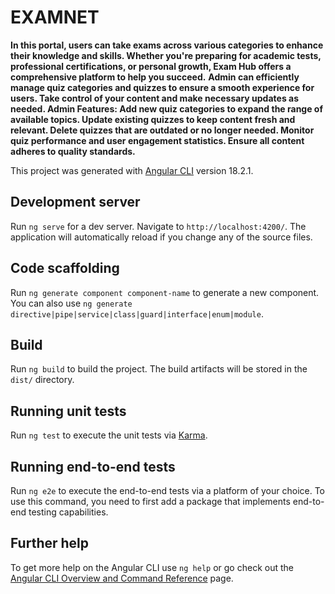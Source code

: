 # EXAMNET
**In this portal, users can take exams across various categories to enhance their knowledge and skills. Whether you're preparing for academic tests, professional certifications, or personal growth, Exam Hub offers a comprehensive platform to help you succeed.**
**Admin can efficiently manage quiz categories and quizzes to ensure a smooth experience for users. Take control of your content and make necessary updates as needed.
Admin Features:
Add new quiz categories to expand the range of available topics.
Update existing quizzes to keep content fresh and relevant.
Delete quizzes that are outdated or no longer needed.
Monitor quiz performance and user engagement statistics.
Ensure all content adheres to quality standards.**

This project was generated with [Angular CLI](https://github.com/angular/angular-cli) version 18.2.1.

## Development server

Run `ng serve` for a dev server. Navigate to `http://localhost:4200/`. The application will automatically reload if you change any of the source files.

## Code scaffolding

Run `ng generate component component-name` to generate a new component. You can also use `ng generate directive|pipe|service|class|guard|interface|enum|module`.

## Build

Run `ng build` to build the project. The build artifacts will be stored in the `dist/` directory.

## Running unit tests

Run `ng test` to execute the unit tests via [Karma](https://karma-runner.github.io).

## Running end-to-end tests

Run `ng e2e` to execute the end-to-end tests via a platform of your choice. To use this command, you need to first add a package that implements end-to-end testing capabilities.

## Further help

To get more help on the Angular CLI use `ng help` or go check out the [Angular CLI Overview and Command Reference](https://angular.dev/tools/cli) page.
